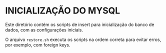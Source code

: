 # INICIALIZAÇÃO DO MYSQL

Este diretório contém os scripts de insert para inicialização do banco de dados, com as configurações iniciais.

O arquivo `restore.sh` executa os scripts na ordem correta para evitar erros, por exemplo, com foreign keys.

